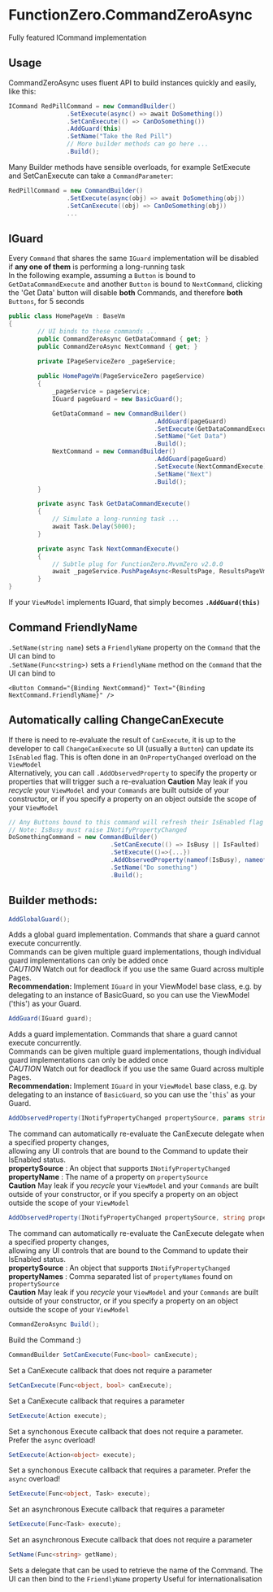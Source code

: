 # FunctionZero.CommandZeroAsync
Fully featured ICommand implementation


## Usage

CommandZeroAsync uses fluent API to build instances quickly and easily, like this:  
```csharp
ICommand RedPillCommand = new CommandBuilder()
                .SetExecute(async() => await DoSomething())
                .SetCanExecute(() => CanDoSomething())
                .AddGuard(this)
                .SetName("Take the Red Pill")
                // More builder methods can go here ...
                .Build(); 
```

Many Builder methods have sensible overloads, for example SetExecute and SetCanExecute can take a `CommandParameter`:
```csharp
RedPillCommand = new CommandBuilder()
                .SetExecute(async(obj) => await DoSomething(obj))
                .SetCanExecute((obj) => CanDoSomething(obj))
                ...
```

## IGuard
Every `Command` that shares the same `IGuard` implementation will be disabled if **any one of them** is performing a long-running task  
In the following example, assuming a `Button` is bound to `GetDataCommandExecute` and another `Button` is bound to `NextCommand`, 
clicking the 'Get Data' button will disable **both** Commands, and therefore **both** `Buttons`, for 5 seconds
```csharp
public class HomePageVm : BaseVm
{
        // UI binds to these commands ...
        public CommandZeroAsync GetDataCommand { get; }
        public CommandZeroAsync NextCommand { get; }

        private IPageServiceZero _pageService;
    
        public HomePageVm(PageServiceZero pageService)
        {
            _pageService = pageService;
            IGuard pageGuard = new BasicGuard();

            GetDataCommand = new CommandBuilder()
                                        .AddGuard(pageGuard)
                                        .SetExecute(GetDataCommandExecute)
                                        .SetName("Get Data")
                                        .Build();
            NextCommand = new CommandBuilder()
                                        .AddGuard(pageGuard)
                                        .SetExecute(NextCommandExecute)
                                        .SetName("Next")
                                        .Build();
        }

        private async Task GetDataCommandExecute()
        {
            // Simulate a long-running task ...
            await Task.Delay(5000);
        }

        private async Task NextCommandExecute()
        {
            // Subtle plug for FunctionZero.MvvmZero v2.0.0
            await _pageService.PushPageAsync<ResultsPage, ResultsPageVm>((vm)=>vm.SetState("Message from HomePageVm!!"));
        }
}
```

If your `ViewModel` implements IGuard, that simply becomes **`.AddGuard(this)`**

## Command FriendlyName
`.SetName(string name`) sets a `FriendlyName` property on the `Command` that the UI can bind to  
`.SetName(Func<string>)` sets a `FriendlyName` method on the `Command` that the UI can bind to
```xaml
<Button Command="{Binding NextCommand}" Text="{Binding NextCommand.FriendlyName}" />
```

## Automatically calling ChangeCanExecute
If there is need to re-evaluate the result of `CanExecute`, it is up to the developer to call `ChangeCanExecute` 
so UI (usually a `Button`) can update its `IsEnabled` flag. This is often done in an `OnPropertyChanged` overload on the `ViewModel`  
Alternatively, you can call `.AddObservedProperty` to specify the property or properties that will trigger such a re-evaluation
**Caution** May leak if you *recycle* your `ViewModel` and your `Commands` are built outside of your constructor, 
or if you specify a property on an object outside the scope of your `ViewModel`  
```csharp
// Any Buttons bound to this command will refresh their IsEnabled flag if IsBusy or IsFaulted changes. 
// Note: IsBusy must raise INotifyPropertyChanged
DoSomethingCommand = new CommandBuilder()
                            .SetCanExecute(() => IsBusy || IsFaulted)
                            .SetExecute(()=>{...})
                            .AddObservedProperty(nameof(IsBusy), nameof(IsFaulted))
                            .SetName("Do something")
                            .Build();
```

## Builder methods:
```csharp
AddGlobalGuard();
```
Adds a global guard implementation. Commands that share a guard cannot execute concurrently.  
Commands can be given multiple guard implementations, though individual guard implementations
can only be added once  
*CAUTION* Watch out for deadlock if you use the same Guard across multiple Pages.  
**Recommendation:** Implement `IGuard` in your ViewModel base class, e.g. by delegating to an instance of BasicGuard, so you can use the ViewModel ('this') as your Guard.<br/> 

```csharp
AddGuard(IGuard guard);
```
Adds a guard implementation. Commands that share a guard cannot execute concurrently.  
Commands can be given multiple guard implementations, though individual guard implementations
can only be added once  
*CAUTION* Watch out for deadlock if you use the same Guard across multiple Pages.  
**Recommendation:** Implement `IGuard` in your `ViewModel` base class, e.g. by delegating to an instance of `BasicGuard`, so you can use the '`this`' as your Guard.<br/>
  
```csharp
AddObservedProperty(INotifyPropertyChanged propertySource, params string[] propertyNames);
```
The command can automatically re-evaluate the <c>CanExecute</c> delegate when a specified property changes,  
allowing any UI controls that are bound to the Command to update their IsEnabled status.  
**propertySource** : An object that supports `INotifyPropertyChanged`  
**propertyName** : The name of a property on `propertySource`  
**Caution** May leak if you *recycle* your `ViewModel` and your `Commands` are built outside of your constructor, 
or if you specify a property on an object outside the scope of your `ViewModel`
```csharp
AddObservedProperty(INotifyPropertyChanged propertySource, string propertyName);
```
The command can automatically re-evaluate the <c>CanExecute</c> delegate when a specified property changes,  
allowing any UI controls that are bound to the Command to update their IsEnabled status.  
**propertySource** : An object that supports `INotifyPropertyChanged`  
**propertyNames** : Comma separated list of `propertyNames` found on `propertySource`  
**Caution** May leak if you *recycle* your `ViewModel` and your `Commands` are built outside of your constructor, 
or if you specify a property on an object outside the scope of your `ViewModel`
```csharp
CommandZeroAsync Build();
```
Build the Command :)
```csharp
CommandBuilder SetCanExecute(Func<bool> canExecute);
```
Set a CanExecute callback that does not require a parameter
```csharp
SetCanExecute(Func<object, bool> canExecute);
```
Set a CanExecute callback that requires a parameter
```csharp
SetExecute(Action execute);
```
Set a synchonous Execute callback that does not require a parameter. Prefer the `async` overload!
```csharp
SetExecute(Action<object> execute);
```
Set a synchonous Execute callback that requires a parameter. Prefer the `async` overload!
```csharp
SetExecute(Func<object, Task> execute);
```
Set an asynchronous Execute callback that requires a parameter
```csharp
SetExecute(Func<Task> execute);
```
Set an asynchronous Execute callback that does not require a parameter
```csharp
SetName(Func<string> getName);
```
Sets a delegate that can be used to retrieve the name of the Command. The UI can then bind to the `FriendlyName` property
Useful for internationalisation
